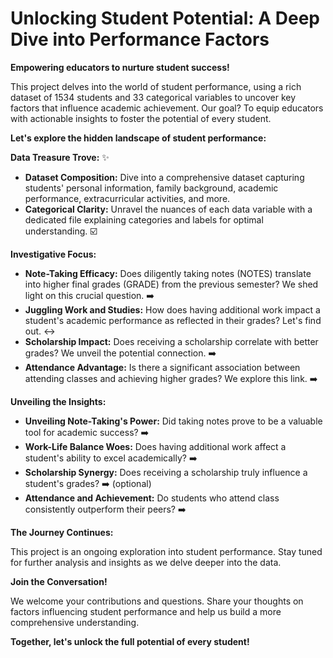 # Unlocking Student Potential: A Deep Dive into Performance Factors 

**Empowering educators to nurture student success!** 

This project delves into the world of student performance, using a rich dataset of 1534 students and 33 categorical variables to uncover key factors that influence academic achievement. Our goal? To equip educators with actionable insights to foster the potential of every student. 

**Let's explore the hidden landscape of student performance:** ️

**Data Treasure Trove:** ️✨

- **Dataset Composition:** Dive into a comprehensive dataset capturing students' personal information, family background, academic performance, extracurricular activities, and more. ‍‍‍
- **Categorical Clarity:** Unravel the nuances of each data variable with a dedicated file explaining categories and labels for optimal understanding. ☑️

**Investigative Focus:** 

- **Note-Taking Efficacy:** Does diligently taking notes (NOTES) translate into higher final grades (GRADE) from the previous semester? We shed light on this crucial question. ➡️
- **Juggling Work and Studies:** How does having additional work impact a student's academic performance as reflected in their grades? Let's find out. ↔️
- **Scholarship Impact:** Does receiving a scholarship correlate with better grades? We unveil the potential connection. ➡️
- **Attendance Advantage:** Is there a significant association between attending classes and achieving higher grades? We explore this link. ➡️

**Unveiling the Insights:** 

- **Unveiling Note-Taking's Power:** Did taking notes prove to be a valuable tool for academic success? ➡️
- **Work-Life Balance Woes:** Does having additional work affect a student's ability to excel academically? ➡️
- **Scholarship Synergy:** Does receiving a scholarship truly influence a student's grades? ➡️ (optional)
- **Attendance and Achievement:** Do students who attend class consistently outperform their peers? ➡️ 

**The Journey Continues:** 

This project is an ongoing exploration into student performance. Stay tuned for further analysis and insights as we delve deeper into the data. 

**Join the Conversation!** ️

We welcome your contributions and questions. Share your thoughts on factors influencing student performance and help us build a more comprehensive understanding. 

**Together, let's unlock the full potential of every student!** 
